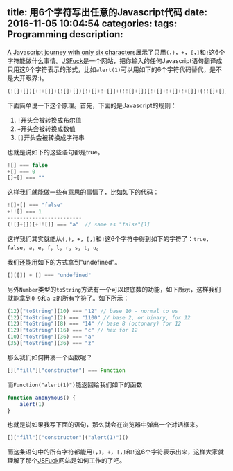 title: 用6个字符写出任意的Javascript代码
date: 2016-11-05 10:04:54
categories:
tags: Programming
description:
---
[A Javascript journey with only six characters](http://jazcash.com/a-javascript-journey-with-only-six-characters/)展示了只用`(`，`)`，`+`，`[`，`]`和`!`这6个字符能做什么事情。[JSFuck](http://www.jsfuck.com/)是一个网站，把你输入的任何Javascript语句翻译成只用这6个字符表示的形式，比如`alert(1)`可以用如下的6个字符代码替代，是不是大开眼界:)。

```javascript
(![]+[])[+!+[]]+(![]+[])[!+[]+!+[]]+(!![]+[])[!+[]+!+[]+!+[]]+(!![]+[])[+!+[]]+(!![]+[])[+[]]+(![]+[][(![]+[])[+[]]+([![]]+[][[]])[+!+[]+[+[]]]+(![]+[])[!+[]+!+[]]+(!![]+[])[+[]]+(!![]+[])[!+[]+!+[]+!+[]]+(!![]+[])[+!+[]]])[!+[]+!+[]+[+[]]]+[+!+[]]+(!![]+[][(![]+[])[+[]]+([![]]+[][[]])[+!+[]+[+[]]]+(![]+[])[!+[]+!+[]]+(!![]+[])[+[]]+(!![]+[])[!+[]+!+[]+!+[]]+(!![]+[])[+!+[]]])[!+[]+!+[]+[+[]]]
```

下面简单说一下这个原理。首先，下面的是Javascript的规则：
1. `!`开头会被转换成布尔值
1. `+`开头会被转换成数值
1. `[]`开头会被转换成字符串

也就是说如下的这些语句都是true。

```javascript
![] === false
+[] === 0
[]+[] === ""
```

这样我们就能做一些有意思的事情了，比如如下的代码：

```javascript
![]+[] === "false"
+!![] === 1
------------------------
(![]+[])[+!![]] === "a"  // same as "false"[1]
```

这样我们其实就能从`(`，`)`，`+`，`[`，`]`和`!`这6个字符中得到如下的字符了：`true`，`false`，`a`，`e`，`f`，`l`，`r`，`s`，`t`，`u`。

我们还能用如下的方式拿到"undefined"。

```javascript
[][[]] + [] === "undefined"
```

另外`Number`类型的`toString`方法有一个可以取底数的功能，如下所示，这样我们就能拿到`0-9`和`a-z`的所有字符了。如下所示：

```javascript
(12)["toString"](10) === "12" // base 10 - normal to us
(12)["toString"](2) === "1100" // base 2, or binary, for 12
(12)["toString"](8) === "14" // base 8 (octonary) for 12
(12)["toString"](16) === "c" // hex for 12
(10)["toString"](36) === "a"
(35)["toString"](36) === "z"
```

那么我们如何拼凑一个函数呢？
```javascript
[]["fill"]["constructor"] === Function
```

而`Function("alert(1)")`能返回给我们如下的函数
```javascript
function anonymous() {
    alert(1)
}
```

也就是说如果我写下面的语句，那么就会在浏览器中弹出一个对话框来。
```javascript
[]["fill"]["constructor"]("alert(1)")()
```

而这条语句中的所有字符都能用`(`，`)`，`+`，`[`，`]`和`!`这6个字符表示出来，这样大家就理解了那个[JSFuck](http://www.jsfuck.com/)网站是如何工作的了吧。